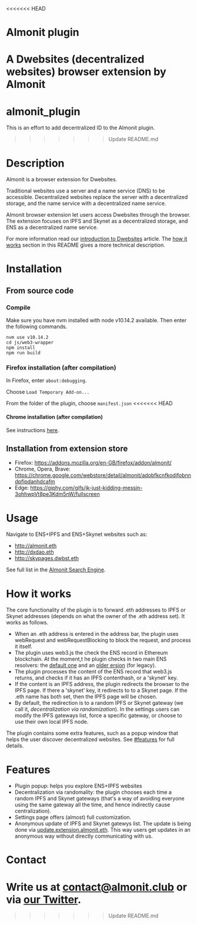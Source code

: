 <<<<<<< HEAD
# Almonit plugin
A Dwebsites (decentralized websites) browser extension by Almonit
=======
# almonit_plugin
This is an effort to add decentralized ID to the Almonit plugin.
>>>>>>> Update README.md

# Description
Almonit is a browser extension for Dwebsites.

Traditional websites use a server and a name service (DNS) to be accessible. Decentralized websites replace the server with a decentralized storage, and the name service with a decentralized name service.

Almonit browser extension let users access Dwebsites through the browser. The extension focuses on IPFS and Skynet as a decentralized storage, and ENS as a decentralized name service. 

For more information read our [introduction to Dwebsites](http://blog.almonit.eth/Introduction_to_Dwebsitse.html) article. The [how it works](#how-it-works) section in this README gives a more technical description.

# Installation 
## From source code

### Compile
Make sure you have nvm installed with node v10.14.2 available. Then enter the following commands.

```
nvm use v10.14.2
cd js/web3-wrapper
npm install
npm run build
```


### Firefox installation (after compilation)
In Firefox, enter `about:debugging`.

Choose `Load Temporary Add-on...`

From the folder of the plugin, choose `manifest.json`
<<<<<<< HEAD

#### Chrome installation (after compilation)
See instructions [here](https://thoughtbot.com/blog/how-to-make-a-chrome-extension#load-your-extension-into-chrome).

## Installation from extension store

- Firefox: https://addons.mozilla.org/en-GB/firefox/addon/almonit/
- Chrome, Opera, Brave: https://chrome.google.com/webstore/detail/almonit/adobfkcnfkodjfobnndpfipdanhdcafm
- Edge: https://giphy.com/gifs/jk-just-kidding-messin-3ohhwpVt8pe3Kdm5nW/fullscreen

# Usage
Navigate to ENS+IPFS and ENS+Skynet websites such as:
- http://almonit.eth
- http://dxdao.eth
- http://skypages.dwbst.eth

See full list in the [Almonit Search Engine](http://almonit.eth/).


# How it works
The core functionality of the plugin is to forward .eth addresses to IPFS or Skynet addresses (depends on what the owner of the .eth address set). It works as follows.

- When an .eth address is entered in the address bar, the plugin uses webRequest and webRequestBlocking to block the request, and process it itself.
- The plugin uses web3.js the check the ENS record in Ethereum blockchain. At the moment,t he plugin checks in two main ENS resolvers: the [default one](https://etherscan.io/address/0x4976fb03C32e5B8cfe2b6cCB31c09Ba78EBaBa41) and an [older ersion](https://etherscan.io/address/0x1da022710dF5002339274AaDEe8D58218e9D6AB5) (for legacy).
- The plugin processes the content of the ENS record that web3.js returns, and checks if it has an IPFS contenthash, or a 'skynet' key.
- If the content is an IPFS address, the plugin redirects the browser to the IPFS page. If there a 'skynet' key, it redirects to to a Skynet page. If the .eth name has both set, then the IPFS page will be chosen.  
-  By default, the redirection is to a random IPFS or Skynet gateway (we call it, *decentralization via randomization*). In the settings users can modify the IPFS gateways list, force a specific gateway, or choose to use their own local IPFS node.

The plugin contains some extra features, such as a popup window that helps the user discover decentralized websites. See [#features](features) for full details.

# Features
- Plugin popup: helps you explore ENS+IPFS websites
- Decentralization via randomality: the plugin chooses each time a random IPFS and Skynet gateways (that's a way of avoiding everyone using the same gateway all the time, and hence indirectly cause centralization).
- Settings page offers (almost) full customization.
- Anonymous update of IPFS and Skynet gatewys list. The update is being done via [update.extension.almonit.eth](https://update.extension.almonit.eth). This way users get updates in an anonymous way without directly communicating with us.

# Contact
Write us at contact@almonit.club or via [our Twitter](https://twitter.com/GoAlmonit).
=======
>>>>>>> Update README.md
